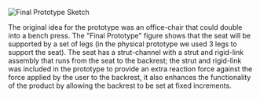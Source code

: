 
![Final Prototype Sketch](https://github.com/user-attachments/assets/3b484c7b-578d-44ec-932c-de1e54df311d)


The original idea for the prototype was an office-chair that could double into a bench press. The "Final Prototype" figure shows that the seat will be supported by a set of legs (in the physical prototype we used 3 legs to support the seat). The seat has a strut-channel with a strut and rigid-link assembly that runs from the seat to the backrest; the strut and rigid-link was included in the prototype to provide an extra reaction force against the force applied by the user to the backrest, it also enhances the functionality of the product by allowing the backrest to be set at fixed increments. 
